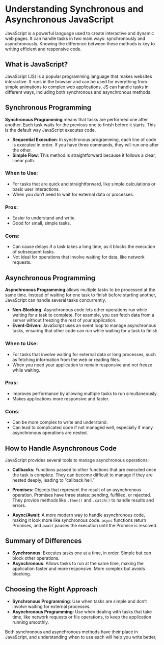 # Understanding Synchronous and Asynchronous JavaScript

JavaScript is a powerful language used to create interactive and dynamic web pages. It can handle tasks in two main ways: synchronously and asynchronously. Knowing the difference between these methods is key to writing efficient and responsive code.

## What is JavaScript?

JavaScript (JS) is a popular programming language that makes websites interactive. It runs in the browser and can be used for everything from simple animations to complex web applications. JS can handle tasks in different ways, including both synchronous and asynchronous methods.

## Synchronous Programming

**Synchronous Programming** means that tasks are performed one after another. Each task waits for the previous one to finish before it starts. This is the default way JavaScript executes code.

- **Sequential Execution**: In synchronous programming, each line of code is executed in order. If you have three commands, they will run one after the other.
- **Simple Flow**: This method is straightforward because it follows a clear, linear path.

### When to Use:

- For tasks that are quick and straightforward, like simple calculations or basic user interactions.
- When you don’t need to wait for external data or processes.

### Pros:

- Easier to understand and write.
- Good for small, simple tasks.

### Cons:

- Can cause delays if a task takes a long time, as it blocks the execution of subsequent tasks.
- Not ideal for operations that involve waiting for data, like network requests.

## Asynchronous Programming

**Asynchronous Programming** allows multiple tasks to be processed at the same time. Instead of waiting for one task to finish before starting another, JavaScript can handle several tasks concurrently.

- **Non-Blocking**: Asynchronous code lets other operations run while waiting for a task to complete. For example, you can fetch data from a server without freezing the rest of your application.
- **Event-Driven**: JavaScript uses an event loop to manage asynchronous tasks, ensuring that other code can run while waiting for a task to finish.

### When to Use:

- For tasks that involve waiting for external data or long processes, such as fetching information from the web or reading files.
- When you need your application to remain responsive and not freeze while waiting.

### Pros:

- Improves performance by allowing multiple tasks to run simultaneously.
- Makes applications more responsive and faster.

### Cons:

- Can be more complex to write and understand.
- Can lead to complicated code if not managed well, especially if many asynchronous operations are nested.

## How to Handle Asynchronous Code

JavaScript provides several tools to manage asynchronous operations:

- **Callbacks**: Functions passed to other functions that are executed once the task is complete. They can become difficult to manage if they are nested deeply, leading to “callback hell.”

- **Promises**: Objects that represent the result of an asynchronous operation. Promises have three states: pending, fulfilled, or rejected. They provide methods like `.then()` and `.catch()` to handle results and errors.

- **Async/Await**: A more modern way to handle asynchronous code, making it look more like synchronous code. `async` functions return Promises, and `await` pauses the execution until the Promise is resolved.

## Summary of Differences

- **Synchronous**: Executes tasks one at a time, in order. Simple but can block other operations.
- **Asynchronous**: Allows tasks to run at the same time, making the application faster and more responsive. More complex but avoids blocking.

## Choosing the Right Approach

- **Synchronous Programming**: Use when tasks are simple and don’t involve waiting for external processes.
- **Asynchronous Programming**: Use when dealing with tasks that take time, like network requests or file operations, to keep the application running smoothly.

Both synchronous and asynchronous methods have their place in JavaScript, and understanding when to use each will help you write better,